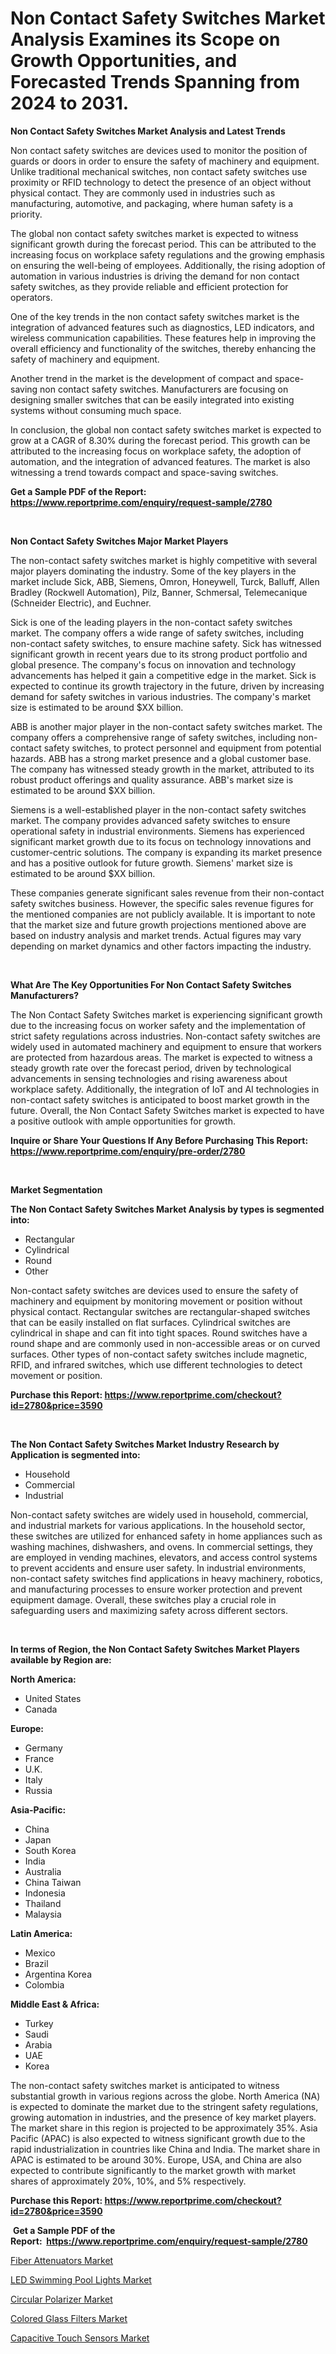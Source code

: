 <p><h1>Non Contact Safety Switches Market Analysis Examines its Scope on Growth Opportunities, and Forecasted Trends Spanning from 2024 to 2031.</h1></p><p><strong>Non Contact Safety Switches Market Analysis and Latest Trends</strong></p>
<p><p>Non contact safety switches are devices used to monitor the position of guards or doors in order to ensure the safety of machinery and equipment. Unlike traditional mechanical switches, non contact safety switches use proximity or RFID technology to detect the presence of an object without physical contact. They are commonly used in industries such as manufacturing, automotive, and packaging, where human safety is a priority.</p><p>The global non contact safety switches market is expected to witness significant growth during the forecast period. This can be attributed to the increasing focus on workplace safety regulations and the growing emphasis on ensuring the well-being of employees. Additionally, the rising adoption of automation in various industries is driving the demand for non contact safety switches, as they provide reliable and efficient protection for operators.</p><p>One of the key trends in the non contact safety switches market is the integration of advanced features such as diagnostics, LED indicators, and wireless communication capabilities. These features help in improving the overall efficiency and functionality of the switches, thereby enhancing the safety of machinery and equipment.</p><p>Another trend in the market is the development of compact and space-saving non contact safety switches. Manufacturers are focusing on designing smaller switches that can be easily integrated into existing systems without consuming much space.</p><p>In conclusion, the global non contact safety switches market is expected to grow at a CAGR of 8.30% during the forecast period. This growth can be attributed to the increasing focus on workplace safety, the adoption of automation, and the integration of advanced features. The market is also witnessing a trend towards compact and space-saving switches.</p></p>
<p><strong>Get a Sample PDF of the Report:&nbsp; <a href="https://www.reportprime.com/enquiry/request-sample/2780">https://www.reportprime.com/enquiry/request-sample/2780</a></strong></p>
<p>&nbsp;</p>
<p><strong>Non Contact Safety Switches Major Market Players</strong></p>
<p><p>The non-contact safety switches market is highly competitive with several major players dominating the industry. Some of the key players in the market include Sick, ABB, Siemens, Omron, Honeywell, Turck, Balluff, Allen Bradley (Rockwell Automation), Pilz, Banner, Schmersal, Telemecanique (Schneider Electric), and Euchner.</p><p>Sick is one of the leading players in the non-contact safety switches market. The company offers a wide range of safety switches, including non-contact safety switches, to ensure machine safety. Sick has witnessed significant growth in recent years due to its strong product portfolio and global presence. The company's focus on innovation and technology advancements has helped it gain a competitive edge in the market. Sick is expected to continue its growth trajectory in the future, driven by increasing demand for safety switches in various industries. The company's market size is estimated to be around $XX billion.</p><p>ABB is another major player in the non-contact safety switches market. The company offers a comprehensive range of safety switches, including non-contact safety switches, to protect personnel and equipment from potential hazards. ABB has a strong market presence and a global customer base. The company has witnessed steady growth in the market, attributed to its robust product offerings and quality assurance. ABB's market size is estimated to be around $XX billion.</p><p>Siemens is a well-established player in the non-contact safety switches market. The company provides advanced safety switches to ensure operational safety in industrial environments. Siemens has experienced significant market growth due to its focus on technology innovations and customer-centric solutions. The company is expanding its market presence and has a positive outlook for future growth. Siemens' market size is estimated to be around $XX billion.</p><p>These companies generate significant sales revenue from their non-contact safety switches business. However, the specific sales revenue figures for the mentioned companies are not publicly available. It is important to note that the market size and future growth projections mentioned above are based on industry analysis and market trends. Actual figures may vary depending on market dynamics and other factors impacting the industry.</p></p>
<p>&nbsp;</p>
<p><strong>What Are The Key Opportunities For Non Contact Safety Switches Manufacturers?</strong></p>
<p><p>The Non Contact Safety Switches market is experiencing significant growth due to the increasing focus on worker safety and the implementation of strict safety regulations across industries. Non-contact safety switches are widely used in automated machinery and equipment to ensure that workers are protected from hazardous areas. The market is expected to witness a steady growth rate over the forecast period, driven by technological advancements in sensing technologies and rising awareness about workplace safety. Additionally, the integration of IoT and AI technologies in non-contact safety switches is anticipated to boost market growth in the future. Overall, the Non Contact Safety Switches market is expected to have a positive outlook with ample opportunities for growth.</p></p>
<p><strong>Inquire or Share Your Questions If Any Before Purchasing This Report: <a href="https://www.reportprime.com/enquiry/pre-order/2780">https://www.reportprime.com/enquiry/pre-order/2780</a></strong></p>
<p>&nbsp;</p>
<p><strong>Market Segmentation</strong></p>
<p><strong>The Non Contact Safety Switches Market Analysis by types is segmented into:</strong></p>
<p><ul><li>Rectangular</li><li>Cylindrical</li><li>Round</li><li>Other</li></ul></p>
<p><p>Non-contact safety switches are devices used to ensure the safety of machinery and equipment by monitoring movement or position without physical contact. Rectangular switches are rectangular-shaped switches that can be easily installed on flat surfaces. Cylindrical switches are cylindrical in shape and can fit into tight spaces. Round switches have a round shape and are commonly used in non-accessible areas or on curved surfaces. Other types of non-contact safety switches include magnetic, RFID, and infrared switches, which use different technologies to detect movement or position.</p></p>
<p><strong>Purchase this Report:&nbsp;<a href="https://www.reportprime.com/checkout?id=2780&price=3590">https://www.reportprime.com/checkout?id=2780&price=3590</a></strong></p>
<p>&nbsp;</p>
<p><strong>The Non Contact Safety Switches Market Industry Research by Application is segmented into:</strong></p>
<p><ul><li>Household</li><li>Commercial</li><li>Industrial</li></ul></p>
<p><p>Non-contact safety switches are widely used in household, commercial, and industrial markets for various applications. In the household sector, these switches are utilized for enhanced safety in home appliances such as washing machines, dishwashers, and ovens. In commercial settings, they are employed in vending machines, elevators, and access control systems to prevent accidents and ensure user safety. In industrial environments, non-contact safety switches find applications in heavy machinery, robotics, and manufacturing processes to ensure worker protection and prevent equipment damage. Overall, these switches play a crucial role in safeguarding users and maximizing safety across different sectors.</p></p>
<p>&nbsp;</p>
<p><strong>In terms of Region, the Non Contact Safety Switches Market Players available by Region are:</strong></p>
<p>
    <p> <strong> North America: </strong>
        <ul>
            <li>United States</li>
            <li>Canada</li>
        </ul>
        </p> 
    <p> <strong> Europe: </strong>
        <ul>
            <li>Germany</li>
            <li>France</li>
            <li>U.K.</li>
            <li>Italy</li>
            <li>Russia</li>
        </ul>
        </p> 
    <p> <strong> Asia-Pacific: </strong>
        <ul>
            <li>China</li>
            <li>Japan</li>
            <li>South Korea</li>
            <li>India</li>
            <li>Australia</li>
            <li>China Taiwan</li>
            <li>Indonesia</li>
            <li>Thailand</li>
            <li>Malaysia</li>
        </ul>
        </p> 
    <p> <strong> Latin America: </strong>
        <ul>
            <li>Mexico</li>
            <li>Brazil</li>
            <li>Argentina Korea</li>
            <li>Colombia</li>
        </ul>
        </p> 
    <p> <strong> Middle East & Africa: </strong>
        <ul>
            <li>Turkey</li>
            <li>Saudi</li>
            <li>Arabia</li>
            <li>UAE</li>
            <li>Korea</li>
        </ul>
    </p>
    </p>
<p><p>The non-contact safety switches market is anticipated to witness substantial growth in various regions across the globe. North America (NA) is expected to dominate the market due to the stringent safety regulations, growing automation in industries, and the presence of key market players. The market share in this region is projected to be approximately 35%. Asia Pacific (APAC) is also expected to witness significant growth due to the rapid industrialization in countries like China and India. The market share in APAC is estimated to be around 30%. Europe, USA, and China are also expected to contribute significantly to the market growth with market shares of approximately 20%, 10%, and 5% respectively.</p></p>
<p><strong>Purchase this Report: <a href="https://www.reportprime.com/checkout?id=2780&price=3590">https://www.reportprime.com/checkout?id=2780&price=3590</a></strong></p>
<p>&nbsp;<strong>Get a Sample PDF of the Report:&nbsp;&nbsp;<a href="https://www.reportprime.com/enquiry/request-sample/2780">https://www.reportprime.com/enquiry/request-sample/2780</a></strong></p>
<p><strong></strong></p>
<p><p><a href="https://github.com/chartsaturn/Market-Research-Report-List-1/blob/main/fiber-attenuators-market.md">Fiber Attenuators Market</a></p><p><a href="https://github.com/beatblasta/Market-Research-Report-List-1/blob/main/led-swimming-pool-lights-market.md">LED Swimming Pool Lights Market</a></p><p><a href="https://github.com/jhcraigie/Market-Research-Report-List-1/blob/main/circular-polarizer-market.md">Circular Polarizer Market</a></p><p><a href="https://github.com/Triciasol/Market-Research-Report-List-1/blob/main/colored-glass-filters-market.md">Colored Glass Filters Market</a></p><p><a href="https://github.com/JameTravis/Market-Research-Report-List-3/blob/main/capacitive-touch-sensors-market.md">Capacitive Touch Sensors Market</a></p></p>